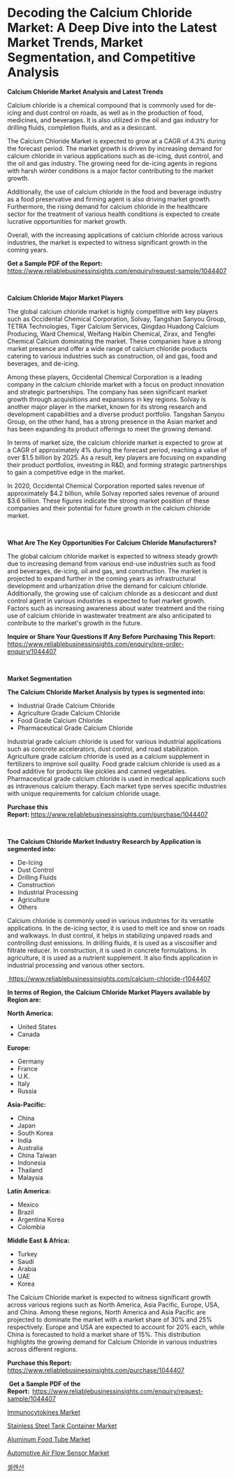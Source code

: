 <p><h1>Decoding the Calcium Chloride Market: A Deep Dive into the Latest Market Trends, Market Segmentation, and Competitive Analysis</h1></p><p><strong>Calcium Chloride Market Analysis and Latest Trends</strong></p>
<p><p>Calcium chloride is a chemical compound that is commonly used for de-icing and dust control on roads, as well as in the production of food, medicines, and beverages. It is also utilized in the oil and gas industry for drilling fluids, completion fluids, and as a desiccant.</p><p>The Calcium Chloride Market is expected to grow at a CAGR of 4.3% during the forecast period. The market growth is driven by increasing demand for calcium chloride in various applications such as de-icing, dust control, and the oil and gas industry. The growing need for de-icing agents in regions with harsh winter conditions is a major factor contributing to the market growth.</p><p>Additionally, the use of calcium chloride in the food and beverage industry as a food preservative and firming agent is also driving market growth. Furthermore, the rising demand for calcium chloride in the healthcare sector for the treatment of various health conditions is expected to create lucrative opportunities for market growth.</p><p>Overall, with the increasing applications of calcium chloride across various industries, the market is expected to witness significant growth in the coming years.</p></p>
<p><strong>Get a Sample PDF of the Report:&nbsp;</strong> <a href="https://www.reliablebusinessinsights.com/enquiry/request-sample/1044407">https://www.reliablebusinessinsights.com/enquiry/request-sample/1044407</a></p>
<p>&nbsp;</p>
<p><strong>Calcium Chloride Major Market Players</strong></p>
<p><p>The global calcium chloride market is highly competitive with key players such as Occidental Chemical Corporation, Solvay, Tangshan Sanyou Group, TETRA Technologies, Tiger Calcium Services, Qingdao Huadong Calcium Producing, Ward Chemical, Weifang Haibin Chemical, Zirax, and Tengfei Chemical Calcium dominating the market. These companies have a strong market presence and offer a wide range of calcium chloride products catering to various industries such as construction, oil and gas, food and beverages, and de-icing.</p><p>Among these players, Occidental Chemical Corporation is a leading company in the calcium chloride market with a focus on product innovation and strategic partnerships. The company has seen significant market growth through acquisitions and expansions in key regions. Solvay is another major player in the market, known for its strong research and development capabilities and a diverse product portfolio. Tangshan Sanyou Group, on the other hand, has a strong presence in the Asian market and has been expanding its product offerings to meet the growing demand.</p><p>In terms of market size, the calcium chloride market is expected to grow at a CAGR of approximately 4% during the forecast period, reaching a value of over $1.5 billion by 2025. As a result, key players are focusing on expanding their product portfolios, investing in R&D, and forming strategic partnerships to gain a competitive edge in the market.</p><p>In 2020, Occidental Chemical Corporation reported sales revenue of approximately $4.2 billion, while Solvay reported sales revenue of around $3.6 billion. These figures indicate the strong market position of these companies and their potential for future growth in the calcium chloride market.</p></p>
<p>&nbsp;</p>
<p><strong>What Are The Key Opportunities For Calcium Chloride Manufacturers?</strong></p>
<p><p>The global calcium chloride market is expected to witness steady growth due to increasing demand from various end-use industries such as food and beverages, de-icing, oil and gas, and construction. The market is projected to expand further in the coming years as infrastructural development and urbanization drive the demand for calcium chloride. Additionally, the growing use of calcium chloride as a desiccant and dust control agent in various industries is expected to fuel market growth. Factors such as increasing awareness about water treatment and the rising use of calcium chloride in wastewater treatment are also anticipated to contribute to the market's growth in the future.</p></p>
<p><strong>Inquire or Share Your Questions If Any Before Purchasing This Report:</strong> <a href="https://www.reliablebusinessinsights.com/enquiry/pre-order-enquiry/1044407">https://www.reliablebusinessinsights.com/enquiry/pre-order-enquiry/1044407</a></p>
<p>&nbsp;</p>
<p><strong>Market Segmentation</strong></p>
<p><strong>The Calcium Chloride Market Analysis by types is segmented into:</strong></p>
<p><ul><li>Industrial Grade Calcium Chloride</li><li>Agriculture Grade Calcium Chloride</li><li>Food Grade Calcium Chloride</li><li>Pharmaceutical Grade Calcium Chloride</li></ul></p>
<p><p>Industrial grade calcium chloride is used for various industrial applications such as concrete accelerators, dust control, and road stabilization. Agriculture grade calcium chloride is used as a calcium supplement in fertilizers to improve soil quality. Food grade calcium chloride is used as a food additive for products like pickles and canned vegetables. Pharmaceutical grade calcium chloride is used in medical applications such as intravenous calcium therapy. Each market type serves specific industries with unique requirements for calcium chloride usage.</p></p>
<p><strong>Purchase this Report:&nbsp;</strong><a href="https://www.reliablebusinessinsights.com/purchase/1044407">https://www.reliablebusinessinsights.com/purchase/1044407</a></p>
<p>&nbsp;</p>
<p><strong>The Calcium Chloride Market Industry Research by Application is segmented into:</strong></p>
<p><ul><li>De-Icing</li><li>Dust Control</li><li>Drilling Fluids</li><li>Construction</li><li>Industrial Processing</li><li>Agriculture</li><li>Others</li></ul></p>
<p><p>Calcium chloride is commonly used in various industries for its versatile applications. In the de-icing sector, it is used to melt ice and snow on roads and walkways. In dust control, it helps in stabilizing unpaved roads and controlling dust emissions. In drilling fluids, it is used as a viscosifier and filtrate reducer. In construction, it is used in concrete formulations. In agriculture, it is used as a nutrient supplement. It also finds application in industrial processing and various other sectors.</p></p>
<p><a href="https://www.reliablebusinessinsights.com/calcium-chloride-r1044407">&nbsp;https://www.reliablebusinessinsights.com/calcium-chloride-r1044407</a></p>
<p><strong>In terms of Region, the Calcium Chloride Market Players available by Region are:</strong></p>
<p>
    <p> <strong> North America: </strong>
        <ul>
            <li>United States</li>
            <li>Canada</li>
        </ul>
        </p> 
    <p> <strong> Europe: </strong>
        <ul>
            <li>Germany</li>
            <li>France</li>
            <li>U.K.</li>
            <li>Italy</li>
            <li>Russia</li>
        </ul>
        </p> 
    <p> <strong> Asia-Pacific: </strong>
        <ul>
            <li>China</li>
            <li>Japan</li>
            <li>South Korea</li>
            <li>India</li>
            <li>Australia</li>
            <li>China Taiwan</li>
            <li>Indonesia</li>
            <li>Thailand</li>
            <li>Malaysia</li>
        </ul>
        </p> 
    <p> <strong> Latin America: </strong>
        <ul>
            <li>Mexico</li>
            <li>Brazil</li>
            <li>Argentina Korea</li>
            <li>Colombia</li>
        </ul>
        </p> 
    <p> <strong> Middle East & Africa: </strong>
        <ul>
            <li>Turkey</li>
            <li>Saudi</li>
            <li>Arabia</li>
            <li>UAE</li>
            <li>Korea</li>
        </ul>
    </p>
    </p>
<p><p>The Calcium Chloride market is expected to witness significant growth across various regions such as North America, Asia Pacific, Europe, USA, and China. Among these regions, North America and Asia Pacific are projected to dominate the market with a market share of 30% and 25% respectively. Europe and USA are expected to account for 20% each, while China is forecasted to hold a market share of 15%. This distribution highlights the growing demand for Calcium Chloride in various industries across different regions.</p></p>
<p><strong>Purchase this Report: </strong><a href="https://www.reliablebusinessinsights.com/purchase/1044407">https://www.reliablebusinessinsights.com/purchase/1044407</a></p>
<p>&nbsp;<strong>Get a Sample PDF of the Report:&nbsp;&nbsp;</strong><a href="https://www.reliablebusinessinsights.com/enquiry/request-sample/1044407">https://www.reliablebusinessinsights.com/enquiry/request-sample/1044407</a></p>
<p><strong></strong></p>
<p><p><a href="https://issuu.com/reportprime-2/docs/immunocytokines-market-size-2030.pptx">Immunocytokines Market</a></p><p><a href="https://medium.com/@daleaams71/exploring-stainless-steel-tank-container-market-dynamics-global-trends-and-future-growth-prospects-38eee0b4b9dc">Stainless Steel Tank Container Market</a></p><p><a href="https://github.com/josebowitzhs/Market-Research-Report-List-1/blob/main/aluminum-food-tube-market.md">Aluminum Food Tube Market</a></p><p><a href="https://medium.com/@orinschowalter/global-automotive-air-flow-sensor-market-focus-on-application-end-use-industry-type-equipment-36d8e038c662">Automotive Air Flow Sensor Market</a></p><p><a href="https://github.com/hzumrdvas204296/Market-Research-Report-List-3/blob/main/70239187402.md">셀렌산</a></p></p>